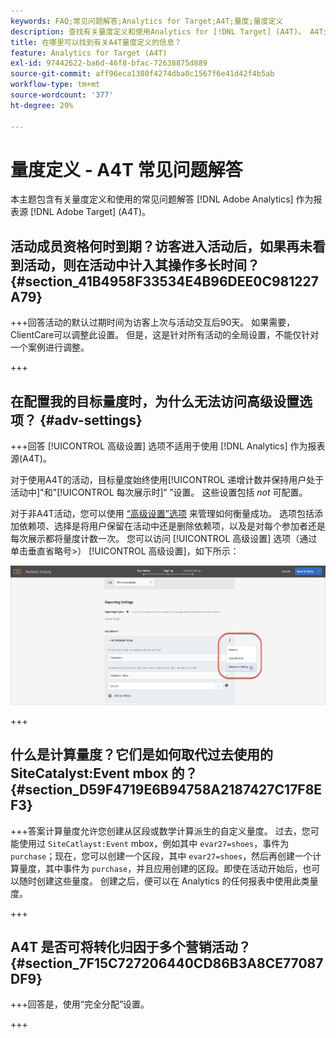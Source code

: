 ```yaml
---
keywords: FAQ;常见问题解答;Analytics for Target;A4T;量度;量度定义
description: 查找有关量度定义和使用Analytics for [!DNL Target] (A4T)。 A4T允许您将Analytics报表与Adobe结合使用 [!DNL Target] 活动。
title: 在哪里可以找到有关A4T量度定义的信息？
feature: Analytics for Target (A4T)
exl-id: 97442622-ba6d-46f8-bfac-72638875d889
source-git-commit: aff96eca1380f4274dba0c1567f6e41d42f4b5ab
workflow-type: tm+mt
source-wordcount: '377'
ht-degree: 29%

---
```


# 量度定义 - A4T 常见问题解答

本主题包含有关量度定义和使用的常见问题解答 [!DNL Adobe Analytics] 作为报表源 [!DNL Adobe Target] (A4T)。

## 活动成员资格何时到期？访客进入活动后，如果再未看到活动，则在活动中计入其操作多长时间？ {#section_41B4958F33534E4B96DEE0C981227A79}

+++回答活动的默认过期时间为访客上次与活动交互后90天。 如果需要， ClientCare可以调整此设置。 但是，这是针对所有活动的全局设置，不能仅针对一个案例进行调整。

+++

## 在配置我的目标量度时，为什么无法访问高级设置选项？ {#adv-settings}

+++回答 [!UICONTROL 高级设置] 选项不适用于使用 [!DNL Analytics] 作为报表源(A4T)。

对于使用A4T的活动，目标量度始终使用[!UICONTROL 递增计数并保持用户处于活动中]&quot;和&quot;[!UICONTROL 每次展示时]“ ”设置。 这些设置包括 *not* 可配置。

对于非A4T活动，您可以使用 [“高级设置”选项](/help/main/c-activities/r-success-metrics/success-metrics.md#section_7CE95A2FA8F5438E936C365A6D43BC5B) 来管理如何衡量成功。 选项包括添加依赖项、选择是将用户保留在活动中还是删除依赖项，以及是对每个参加者还是每次展示都将量度计数一次。 您可以访问 [!UICONTROL 高级设置] 选项（通过单击垂直省略号>） [!UICONTROL 高级设置]，如下所示：

![高级设置](/help/main/c-activities/r-success-metrics/assets/advanced-settings.png)

+++

## 什么是计算量度？它们是如何取代过去使用的 SiteCatalyst:Event mbox 的？ {#section_D59F4719E6B94758A2187427C17F8EF3}

+++答案计算量度允许您创建从区段或数学计算派生的自定义量度。 过去，您可能使用过 `SiteCatlayst:Event` mbox，例如其中 `evar27=shoes`，事件为 `purchase`；现在，您可以创建一个区段，其中 `evar27=shoes`，然后再创建一个计算量度，其中事件为 `purchase`，并且应用创建的区段。即使在活动开始后，也可以随时创建这些量度。 创建之后，便可以在 Analytics 的任何报表中使用此类量度。

+++

## A4T 是否可将转化归因于多个营销活动？ {#section_7F15C727206440CD86B3A8CE77087DF9}

+++回答是，使用“完全分配”设置。

+++